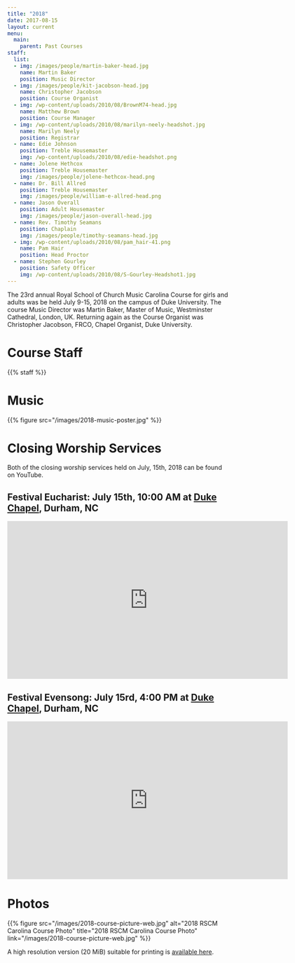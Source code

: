 ```yaml
---
title: "2018"
date: 2017-08-15
layout: current
menu:
  main:
    parent: Past Courses
staff:
  list:
  - img: /images/people/martin-baker-head.jpg
    name: Martin Baker
    position: Music Director
  - img: /images/people/kit-jacobson-head.jpg
    name: Christopher Jacobson
    position: Course Organist
  - img: /wp-content/uploads/2010/08/BrownM74-head.jpg
    name: Matthew Brown
    position: Course Manager
  - img: /wp-content/uploads/2010/08/marilyn-neely-headshot.jpg
    name: Marilyn Neely
    position: Registrar
  - name: Edie Johnson
    position: Treble Housemaster
    img: /wp-content/uploads/2010/08/edie-headshot.png
  - name: Jolene Hethcox
    position: Treble Housemaster
    img: /images/people/jolene-hethcox-head.png
  - name: Dr. Bill Allred
    position: Treble Housemaster
    img: /images/people/william-e-allred-head.png
  - name: Jason Overall
    position: Adult Housemaster
    img: /images/people/jason-overall-head.jpg
  - name: Rev. Timothy Seamans
    position: Chaplain
    img: /images/people/timothy-seamans-head.jpg
  - img: /wp-content/uploads/2010/08/pam_hair-41.png
    name: Pam Hair
    position: Head Proctor
  - name: Stephen Gourley
    position: Safety Officer
    img: /wp-content/uploads/2010/08/S-Gourley-Headshot1.jpg
---
```


The 23rd annual Royal School of Church Music Carolina Course for girls and
adults was be held July 9-15, 2018 on the campus of Duke University.  The
course Music Director was Martin Baker, Master of Music, Westminster
Cathedral, London, UK.  Returning again as the Course Organist was Christopher
Jacobson, FRCO, Chapel Organist, Duke University.

# Course Staff

{{% staff %}}

# Music

{{% figure src="/images/2018-music-poster.jpg" %}}

# Closing Worship Services

Both of the closing worship services held on July, 15th, 2018 can be found
on YouTube.

## Festival Eucharist: July 15th, 10:00 AM at [Duke Chapel][13], Durham, NC

<iframe width="640" height="360" src="https://www.youtube.com/embed/9nFBej8O4hk" frameborder="0" allowfullscreen></iframe>

## Festival Evensong: July 15rd, 4:00 PM at [Duke Chapel][13], Durham, NC

<iframe width="640" height="360" src="https://www.youtube.com/embed/6i1aYaZi5Wc" frameborder="0" allowfullscreen></iframe>

# Photos

{{% figure src="/images/2018-course-picture-web.jpg" alt="2018 RSCM Carolina Course Photo" title="2018 RSCM Carolina Course Photo" link="/images/2018-course-picture-web.jpg" %}}

A high resolution version (20 MiB) suitable for printing is [available here][4].

[13]: https://chapel.duke.edu/
[14]: /pdf/2017/Byrd_Gloria_tibi_Domine.pdf
[4]: /images/2018-course-picture.jpg

